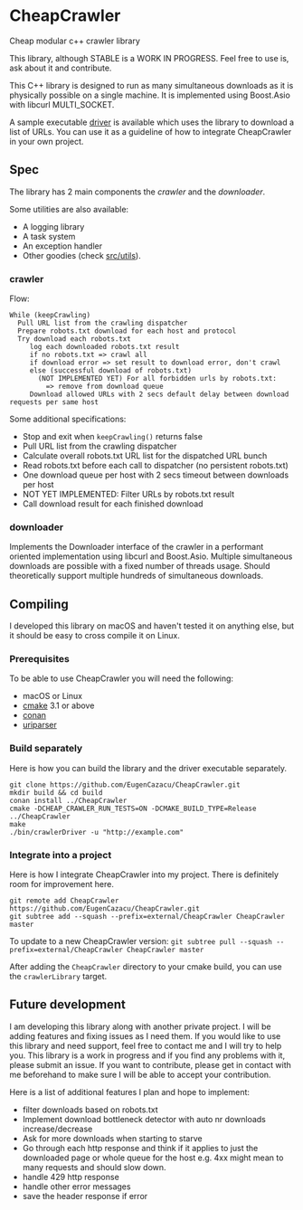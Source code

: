 # CheapCrawler
Cheap modular c++ crawler library

This library, although STABLE is a WORK IN PROGRESS. Feel free to use is, ask about it and contribute.

This C++ library is designed to run as many simultaneous downloads as it is physically
possible on a single machine. It is implemented using Boost.Asio with libcurl MULTI_SOCKET.

A sample executable [driver](src/crawler/main.cpp) is available which uses the library to download a list of URLs.
You can use it as a guideline of how to integrate CheapCrawler in your own project.

## Spec

The library has 2 main components the *crawler* and the *downloader*.

Some utilities are also available:
- A logging library
- A task system
- An exception handler
- Other goodies (check [src/utils](src/utils)).

### crawler

Flow:
```
While (keepCrawling)
  Pull URL list from the crawling dispatcher
  Prepare robots.txt download for each host and protocol
  Try download each robots.txt
     log each downloaded robots.txt result
     if no robots.txt => crawl all
     if download error => set result to download error, don't crawl
     else (successful download of robots.txt)
       (NOT IMPLEMENTED YET) For all forbidden urls by robots.txt:
         => remove from download queue
     Download allowed URLs with 2 secs default delay between download requests per same host
```

Some additional specifications:
- Stop and exit when `keepCrawling()` returns false
- Pull URL list from the crawling dispatcher
- Calculate overall robots.txt URL list for the dispatched URL bunch
- Read robots.txt before each call to dispatcher (no persistent robots.txt)
- One download queue per host with 2 secs timeout between downloads per host
- NOT YET IMPLEMENTED: Filter URLs by robots.txt result
- Call download result for each finished download

### downloader

Implements the Downloader interface of the crawler in a performant oriented implementation using libcurl and Boost.Asio.
Multiple simultaneous downloads are possible with a fixed number of threads usage.
Should theoretically support multiple hundreds of simultaneous downloads.

## Compiling

I developed this library on macOS and haven't tested it on anything else, but it should be easy to cross
compile it on Linux.

### Prerequisites

To be able to use CheapCrawler you will need the following:
* macOS or Linux
* [cmake](https://cmake.org) 3.1 or above
* [conan](https://conan.io)
* [uriparser](https://github.com/uriparser/uriparser)

### Build separately

Here is how you can build the library and the driver executable separately.
```
git clone https://github.com/EugenCazacu/CheapCrawler.git
mkdir build && cd build
conan install ../CheapCrawler
cmake -DCHEAP_CRAWLER_RUN_TESTS=ON -DCMAKE_BUILD_TYPE=Release ../CheapCrawler
make
./bin/crawlerDriver -u "http://example.com"
```

### Integrate into a project

Here is how I integrate CheapCrawler into my project. There is definitely room for improvement here.
```
git remote add CheapCrawler https://github.com/EugenCazacu/CheapCrawler.git
git subtree add --squash --prefix=external/CheapCrawler CheapCrawler master
```
To update to a new CheapCrawler version:
`git subtree pull --squash --prefix=external/CheapCrawler CheapCrawler master`

After adding the `CheapCrawler` directory to your cmake build, you can use the `crawlerLibrary` target.

## Future development

I am developing this library along with another private project. I will be adding features and fixing issues
as I need them. If you would like to use this library and need support, feel free to contact me
and I will try to help you. This library is a work in progress and if you find any problems with it,
please submit an issue. If you want to contribute, please get in contact with me beforehand to make sure
I will be able to accept your contribution.

Here is a list of additional features I plan and hope to implement:
 - filter downloads based on robots.txt
 - Implement download bottleneck detector with auto nr downloads increase/decrease
 - Ask for more downloads when starting to starve
 - Go through each http response and think if it applies to just the downloaded page or whole queue for the host
   e.g. 4xx might mean to many requests and should slow down.
 - handle 429 http response
 - handle other error messages
 - save the header response if error
